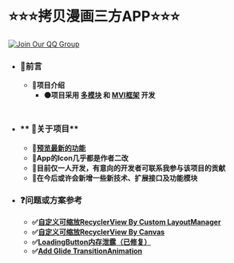 # ⭐⭐⭐**拷贝漫画三方APP**⭐⭐⭐

[![Join Our QQ Group](https://img.shields.io/badge/QQ%20Group-749015160-blue?style=for-the-badge&logo=tencent-qq&logoColor=white)](https://jq.qq.com/?_wv=1027&k=XIMjBxZW)

- ### **🔶前言**
    - **🔷项目介绍**
        - **🟠项目采用 <u>多模块</u> 和 <u>MVI框架</u> 开发**
  <br/>

- ### ** 🔶关于项目**
  - **🔷[预览最新的功能](https://www.mubucm.com/doc/7dmuZK6gvPP)**
  - **🔷App的Icon几乎都是作者二改**
  - **🔷目前仅一人开发，有意向的开发者可联系我参与该项目的贡献**
  - **🔷在今后或许会新增一些新技术、扩展接口及功能模块**

- ### **❓问题或方案参考**
    - **✅[自定义可缩放RecyclerView By Custom LayoutManager](https://ekibun.github.io/ekibook/2020/03/19/scalablelayoutmanager/)**
    - **✅[自定义可缩放RecyclerView By Canvas](https://github.com/AhaochGan/GalleryView)**
    - **✅[LoadingButton内存泄露（已修复）](https://github.com/leandroBorgesFerreira/LoadingButtonAndroid/issues/144#issuecomment-585668460)**
    - **✅[Add Glide TransitionAnimation](https://github.com/bumptech/glide/issues/692)**